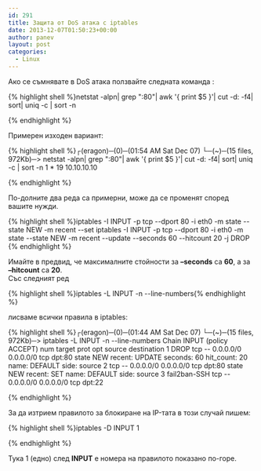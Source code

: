 ```yaml
---
id: 291
title: Защита от DoS атака с iptables
date: 2013-12-07T01:50:23+00:00
author: panev
layout: post
categories:
  - Linux
---
```

Ако се съмнявате в DoS атака ползвайте следната команда :

{% highlight shell %}netstat -alpn| grep ":80"| awk '{ print $5 }'| cut -d: -f4| sort| uniq -c | sort -n

{% endhighlight %}

Примерен изходен вариант:

{% highlight shell %}┌(eragon)─(0)─(01:54 AM Sat Dec 07)
└─(~)─(15 files, 972Kb)─> netstat -alpn| grep ":80"| awk '{ print $5 }'| cut -d: -f4| sort| uniq -c | sort -n
      1 *
     19 10.10.10.10

{% endhighlight %}

По-долните два реда са примерни, може да се променят според вашите нужди.

{% highlight shell %}iptables -I INPUT -p tcp --dport 80 -i eth0 -m state --state NEW -m recent --set
iptables -I INPUT -p tcp --dport 80 -i eth0 -m state --state NEW -m recent --update --seconds 60 --hitcount 20 -j DROP
{% endhighlight %}

Имайте в предвид, че максималните стойности за **–seconds** са **60**, а за **–hitcount** са **20**.  
Със следният ред

{% highlight shell %}iptables -L INPUT -n --line-numbers{% endhighlight %}

лисваме всички правила в iptables:

{% highlight shell %}┌(eragon)─(0)─(01:44 AM Sat Dec 07)
└─(~)─(15 files, 972Kb)─> iptables -L INPUT -n --line-numbers
Chain INPUT (policy ACCEPT)
num  target     prot opt source               destination
1    DROP       tcp  --  0.0.0.0/0            0.0.0.0/0           tcp dpt:80 state NEW recent: UPDATE seconds: 60 hit_count: 20 name: DEFAULT side: source
2               tcp  --  0.0.0.0/0            0.0.0.0/0           tcp dpt:80 state NEW recent: SET name: DEFAULT side: source
3    fail2ban-SSH  tcp  --  0.0.0.0/0            0.0.0.0/0           tcp dpt:22

{% endhighlight %}

За да изтрием правилото за блокиране на IP-тата в този случай пишем:

{% highlight shell %}iptables -D INPUT 1

{% endhighlight %}

Тука 1 (едно) след **INPUT** е номера на правилото показано по-горе.